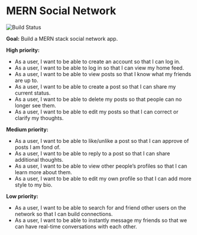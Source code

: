 # MERN Social Network

![Build Status](https://travis-ci.com/jm-shi/MERN-Social-Network.svg?branch=master)

**Goal:** Build a MERN stack social network app.

**High priority:**

- As a user, I want to be able to create an account so that I can log in.
- As a user, I want to be able to log in so that I can view my home feed.
- As a user, I want to be able to view posts so that I know what my friends are up to.
- As a user, I want to be able to create a post so that I can share my current status.
- As a user, I want to be able to delete my posts so that people can no longer see them.
- As a user, I want to be able to edit my posts so that I can correct or clarify my thoughts.

**Medium priority:**

- As a user, I want to be able to like/unlike a post so that I can approve of posts I am fond of.
- As a user, I want to be able to reply to a post so that I can share additional thoughts.
- As a user, I want to be able to view other people’s profiles so that I can learn more about them.
- As a user, I want to be able to edit my own profile so that I can add more style to my bio.

**Low priority:**

- As a user, I want to be able to search for and friend other users on the network so that I can build connections.
- As a user, I want to be able to instantly message my friends so that we can have real-time conversations with each other.
